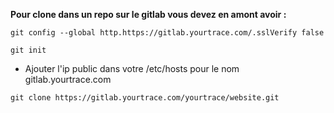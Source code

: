 **Pour clone dans un repo sur le gitlab vous devez en amont avoir :**

`git config --global http.https://gitlab.yourtrace.com/.sslVerify false`

`git init`

- Ajouter l'ip public dans votre /etc/hosts pour le nom gitlab.yourtrace.com

`git clone https://gitlab.yourtrace.com/yourtrace/website.git`
